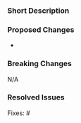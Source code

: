 ### Short Description

<!-- Describe this PR in one or two sentences. -->

### Proposed Changes

<!-- Describe this PR in more detail. -->

-

### Breaking Changes

<!-- List all related components that have not been explicitly changed but may be affected by this PR -->

N/A

### Resolved Issues

<!-- List all issues which should be closed when this PR is merged. -->

Fixes: #